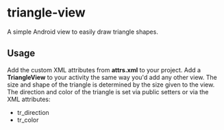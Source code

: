 triangle-view
=============

A simple Android view to easily draw triangle shapes.

Usage
-----

Add the custom XML attributes from **attrs.xml** to your project.
Add a **TriangleView** to your activity the same way you'd add any other view.
The size and shape of the triangle is determined by the size given to the view.
The direction and color of the triangle is set via public setters or via the XML attributes:

 * tr_direction
 * tr_color
